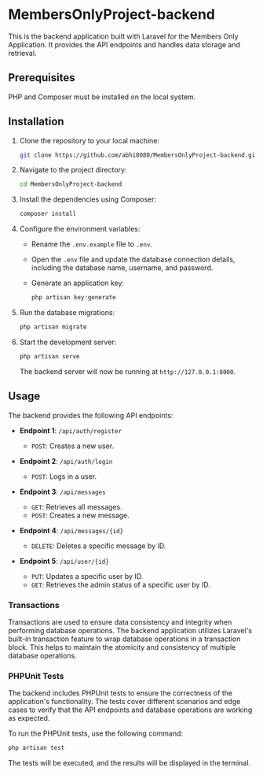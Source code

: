 # MembersOnlyProject-backend

This is the backend application built with Laravel for the Members Only Application. It provides the API endpoints and handles data storage and retrieval.

## Prerequisites

PHP and Composer must be installed on the local system.

## Installation

1. Clone the repository to your local machine:

    ```bash
    git clone https://github.com/abhi8080/MembersOnlyProject-backend.git
    ```

2. Navigate to the project directory:

    ```bash
    cd MembersOnlyProject-backend
    ```

3. Install the dependencies using Composer:

    ```bash
    composer install
    ```

4. Configure the environment variables:

    - Rename the `.env.example` file to `.env`.
    - Open the `.env` file and update the database connection details, including the database name, username, and password.
    - Generate an application key:

        ```bash
        php artisan key:generate
        ```

5. Run the database migrations:

    ```bash
    php artisan migrate
    ```

6. Start the development server:

    ```bash
    php artisan serve
    ```

    The backend server will now be running at `http://127.0.0.1:8000`.

## Usage

The backend provides the following API endpoints:

-   **Endpoint 1**: `/api/auth/register`

    -   `POST`: Creates a new user.

-   **Endpoint 2**: `/api/auth/login`

    -   `POST`: Logs in a user.

-   **Endpoint 3**: `/api/messages`

    -   `GET`: Retrieves all messages.
    -   `POST`: Creates a new message.

-   **Endpoint 4**: `/api/messages/{id}`

    -   `DELETE`: Deletes a specific message by ID.

-   **Endpoint 5**: `/api/user/{id}`

    -   `PUT`: Updates a specific user by ID.
    -   `GET`: Retrieves the admin status of a specific user by ID.

### Transactions

Transactions are used to ensure data consistency and integrity when performing database operations. The backend application utilizes Laravel's built-in transaction feature to wrap database operations in a transaction block. This helps to maintain the atomicity and consistency of multiple database operations.

### PHPUnit Tests

The backend includes PHPUnit tests to ensure the correctness of the application's functionality. The tests cover different scenarios and edge cases to verify that the API endpoints and database operations are working as expected.

To run the PHPUnit tests, use the following command:

```bash
php artisan test
```

The tests will be executed, and the results will be displayed in the terminal.
